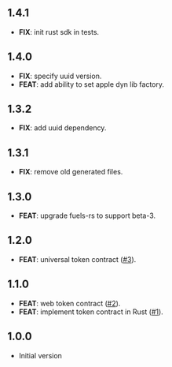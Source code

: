 ## 1.4.1

 - **FIX**: init rust sdk in tests.

## 1.4.0

 - **FIX**: specify uuid version.
 - **FEAT**: add ability to set apple dyn lib factory.

## 1.3.2

 - **FIX**: add uuid dependency.

## 1.3.1

 - **FIX**: remove old generated files.

## 1.3.0

 - **FEAT**: upgrade fuels-rs to support beta-3.

## 1.2.0

 - **FEAT**: universal token contract ([#3](https://github.com/Fuelet/fuelet-contracts/issues/3)).

## 1.1.0

 - **FEAT**: web token contract ([#2](https://github.com/Fuelet/fuelet-contracts/issues/2)).
 - **FEAT**: implement token contract in Rust ([#1](https://github.com/Fuelet/fuelet-contracts/issues/1)).

## 1.0.0

- Initial version
